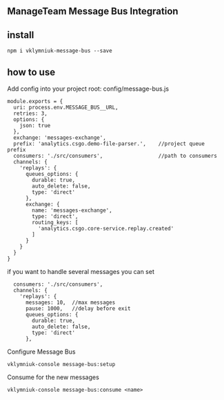 ## ManageTeam Message Bus Integration

## install

```
npm i vklymniuk-message-bus --save
```


## how to use

Add config into your project root: config/message-bus.js
```
module.exports = {
  uri: process.env.MESSAGE_BUS__URL,
  retries: 3,
  options: {
    json: true
  },
  exchange: 'messages-exchange',
  prefix: 'analytics.csgo.demo-file-parser.',    //project queue prefix
  consumers: './src/consumers',                  //path to consumers
  channels: {
    'replays': {
      queues_options: {
        durable: true,
        auto_delete: false,
        type: 'direct'
      },
      exchange: {
        name: 'messages-exchange',
        type: 'direct',
        routing_keys: [
          'analytics.csgo.core-service.replay.created'
        ]
      }
    }
  }
}
```

if you want to handle several messages you can set

```
  consumers: './src/consumers',
  channels: {
    'replays': {
      messages: 10,  //max messages
      pause: 1000,   //delay before exit
      queues_options: {
        durable: true,
        auto_delete: false,
        type: 'direct'
      },
```


Configure Message Bus

```
vklymniuk-console message-bus:setup
```

Consume for the new messages

```
vklymniuk-console message-bus:consume <name>
```